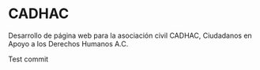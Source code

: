 # CADHAC 

Desarrollo de página web para la asociación civil CADHAC, Ciudadanos en Apoyo a los Derechos Humanos A.C.

Test commit

